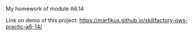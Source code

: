 My homework of module A6.14

Link on demo of this project: 
https://marfikus.github.io/skillfactory-pws-practic-a6-14/